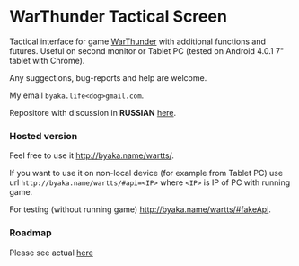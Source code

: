 
# WarThunder Tactical Screen

Tactical interface for game [WarThunder](https://warthunder.com/en) with additional functions and futures. Useful on second monitor or Tablet PC (tested on Android 4.0.1 7" tablet with Chrome).

Any suggections, bug-reports and help are welcome.

My email ```byaka.life<dog>gmail.com```.

Repositore with discussion in **RUSSIAN** [here](https://github.com/byaka/WarThunderTacticalScreen_discuss).

### Hosted version
Feel free to use it http://byaka.name/wartts/.

If you want to use it on non-local device (for example from Tablet PC) use url ```http://byaka.name/wartts/#api=<IP>``` where ```<IP>``` is IP of PC with running game.

For testing (without running game) http://byaka.name/wartts/#fakeApi.

### Roadmap

 Please see actual [here](https://github.com/byaka/wartts/issues/1)
